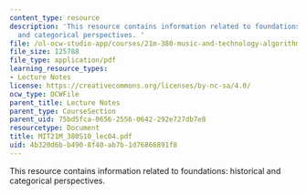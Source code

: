 ```yaml
---
content_type: resource
description: 'This resource contains information related to foundations: historical
  and categorical perspectives. '
file: /ol-ocw-studio-app/courses/21m-380-music-and-technology-algorithmic-and-generative-music-spring-2010/4b320d6bb4908f40ab7b1d76866891f8_MIT21M_380S10_lec04.pdf
file_size: 125788
file_type: application/pdf
learning_resource_types:
- Lecture Notes
license: https://creativecommons.org/licenses/by-nc-sa/4.0/
ocw_type: OCWFile
parent_title: Lecture Notes
parent_type: CourseSection
parent_uid: 75bd5fca-0656-2556-0642-292e727db7e8
resourcetype: Document
title: MIT21M_380S10_lec04.pdf
uid: 4b320d6b-b490-8f40-ab7b-1d76866891f8
---
```

This resource contains information related to foundations: historical and categorical perspectives. 